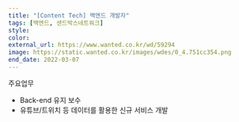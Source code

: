 ```yaml
---
title: "[Content Tech] 백엔드 개발자"
tags: [백엔드, 샌드박스네트워크]
style: 
color: 
external_url: https://www.wanted.co.kr/wd/59294
image: https://static.wanted.co.kr/images/wdes/0_4.751cc354.png
end_date: 2022-03-07
---
```


주요업무
- Back-end 유지 보수
- 유튜브/트위치 등 데이터를 활용한 신규 서비스 개발

